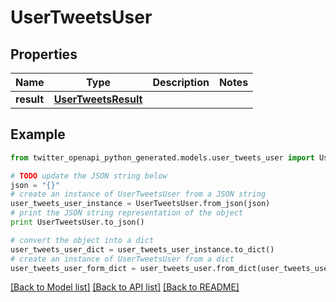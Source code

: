 # UserTweetsUser


## Properties

Name | Type | Description | Notes
------------ | ------------- | ------------- | -------------
**result** | [**UserTweetsResult**](UserTweetsResult.md) |  | 

## Example

```python
from twitter_openapi_python_generated.models.user_tweets_user import UserTweetsUser

# TODO update the JSON string below
json = "{}"
# create an instance of UserTweetsUser from a JSON string
user_tweets_user_instance = UserTweetsUser.from_json(json)
# print the JSON string representation of the object
print UserTweetsUser.to_json()

# convert the object into a dict
user_tweets_user_dict = user_tweets_user_instance.to_dict()
# create an instance of UserTweetsUser from a dict
user_tweets_user_form_dict = user_tweets_user.from_dict(user_tweets_user_dict)
```
[[Back to Model list]](../README.md#documentation-for-models) [[Back to API list]](../README.md#documentation-for-api-endpoints) [[Back to README]](../README.md)


